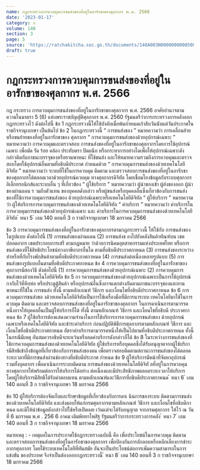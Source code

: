 ```yaml
---
name: กฎกระทรวงการควบคุมการขนส่งของที่อยู่ในอารักขาของศุลกากร พ.ศ. 2566
date: '2023-01-17'
category: ก
volume: 140
section: 3
page: 5
source: 'https://ratchakitcha.soc.go.th/documents/140A003N0000000000500.pdf'
draft: true
---
```


# กฎกระทรวงการควบคุมการขนส่งของที่อยู่ในอารักขาของศุลกากร พ.ศ. 2566

กฎ กระทรวง การควบคุมการขนส่งของที่อยู่ในอารักขาของศุลกากร พ.ศ. 2566 อาศัยอำนาจตามความในมาตรา 5 (6) แห่งพระราชบัญญัติศุลกากร พ.ศ. 2560 รัฐมนตรีว่าการกระทรวงการคลังออกกฎกระทรวงไว้ ดังต่อไปนี้ ข้อ 1 กฎกระทรวงนี้ให้ใช้บังคับเมื่อพ้นกำหนดเก้าสิบวันนับแต่วันประกาศในราชกิจจานุเบกษา เป็นต้นไป ข้อ 2 ในกฎกระทรวงนี้ “ การขนส่งของ ” หมายความว่า การเคลื่อนย้ายหรือขนย้ายของที่อยู่ในอารักขาของ ศุลกากร “ การควบคุมการขนส่งของด้วยอุปกรณ์เฉพาะ ” หมายความว่า การควบคุมและตรวจสอบ การขนส่งของที่อยู่ในอารักขาของศุลกากรโดยการใช้อุปกรณ์เฉพาะ เพื่อมัด รัด ร้อย คล้อง ประทับตรา ปิดผนึก หรือกระทาการอย่างใดเพื่อให้อุปกรณ์เฉพาะดังกล่าวติดกับภาชนะบรรจุของหรือยานพาหนะ ที่ใช้ขนส่ง และให้หมายความรวมถึงการควบคุมและตรวจสอบโดยใช้อุปกรณ์อื่นตามที่อธิบดีประกาศ กำหนดด้วย “ การควบคุมการขนส่งของด้วยเทคโนโลยีดิจิทัล ” หมายความว่า ระบบที่ใช้ในการควบคุม ติดตาม และตรวจสอบการขนส่งของที่อยู่ในอารักขาของศุลกากรได้ตลอดเวลาด้วยอุปกรณ์ควบคุม ทางศุลกากรดิจิทัล โดยเชื่อมโยงข้อมูลกับระบบศุลกากรอิเล็กทรอนิกส์และระบบอื่น ๆ ที่เกี่ยวข้อง “ ผู้ใช้บริการ ” หมายความว่า ผู้นำของเข้า ผู้ส่งของออก ผู้นำของผ่านแดน ร วมถึงตัวแทน ของบุคคลดังกล่าว หรือผู้ขนส่งหรือบุคคลอื่นซึ่งเกี่ยวข้องกับการขนส่งของที่ใช้การควบคุมการขนส่งของ ด้วยอุปกรณ์เฉพาะหรือเทคโนโลยีดิจิทัล “ ผู้ให้บริการ ” หมายความว่า ผู้ให้บริการการควบคุมการขนส่งของด้วยเทคโนโลยีดิจิทัล “ ค่าบริการ ” หมายความว่า ค่าบริการในการควบคุมการขนส่งของด้วยอุปกรณ์เฉพาะ และ ค่าบริการในการควบคุมการขนส่งของด้วยเทคโนโลยีดิจิทัล ้ หนา 5 ่ เลม 140 ตอนที่ 3 ก ราชกิจจานุเบกษา 18 มกราคม 2566

ข้อ 3 การควบคุมการขนส่งของที่อยู่ในอารักขาของศุลกากรตามกฎกระทรวงนี้ ให้ใช้กับ การขนส่งของในรูปแบบ ดังต่อไปนี้ (1) การขนส่งของผ่านแดน (2) การขนส่งข องไปยังคลังสินค้าทัณฑ์บน เขตปลอดอากร เขตประกอบการเสรี ตามกฎหมาย ว่าด้วยการนิคมอุตสาหกรรมแห่งประเทศไทย หรือการขนส่งของที่ใช้สิทธิประโยชน์ทางภาษีอากรอื่นใด ตามที่อธิบดีประกาศกาหนด (3) การขนส่งของระหว่างท่าหรือที่กับโรงพักสินค้าตามที่อธิบดีประกาศกาหนด (4) การขนส่งต่อเนื่องหลายรูปแบบ (5) การขนส่งของรูปแบบอื่นตามที่อธิบดีประกาศกาหนด ข้อ 4 การควบคุมการขนส่งของที่อยู่ในอารักขาของศุลกากรมีสองวิธี ดังต่อไปนี้ (1) การควบคุมการขนส่งของด้วยอุปกรณ์เฉพาะ (2) การควบคุมการขนส่งของด้วยเทคโนโลยีดิจิทัล ข้อ 5 กา รควบคุมการขนส่งของด้วยอุปกรณ์เฉพาะเป็นการใช้อุปกรณ์กากับไว้ที่หีบห่อ หรือประตูตู้สินค้า หรืออุปกรณ์อื่นซึ่งอาจแตกต่างกันตามภาชนะบรรจุของและยานพาหนะที่ใช้ใน การขนส่ง ทั้งนี้ ตามหลักเกณฑ์ วิธีการ และเงื่อนไขที่อธิบดีประกาศกาหนด ข้อ 6 การควบคุมการขนส่งขอ งด้วยเทคโนโลยีดิจิทัลเป็นการใช้เครื่องมือที่มีการนาระบบ เทคโนโลยีมาใช้ในการควบคุม ติดตาม และตรวจสอบการขนส่งของที่อยู่ในอารักขาของศุลกากร ในการดาเนินการตามวรรคหนึ่งอาจให้บุคคลอื่นเป็นผู้ให้บริการก็ได้ ทั้งนี้ ตามหลักเกณฑ์ วิธีการ และเงื่อนไขที่อธิบดี ประกาศกาหนด ข้อ 7 ผู้ใช้บริการต้องแสดงความจำนงในการใช้บริการการควบคุมการขนส่งของ ด้วยอุปกรณ์เฉพาะหรือเทคโนโลยีดิจิทัล และชำระค่าบริการ ก่อนปฏิบัติพิธีการศุลกากรตามหลักเกณฑ์ วิธีการ และเงื่อนไขที่อธิบดีประกาศกาหนด อัตราค่าบริการตามวรรคหนึ่งให้เป็นไปตามที่อธิบดีประกาศกาหนด ทั้งนี้ ในกรณีมีเหตุ อันสมควรอธิบดีจะยกเว้นหรือลดค่าบริการดังกล่าวก็ได้ ข้อ 8 ในระหว่างการขนส่งของที่ใช้การควบคุมการขนส่งของด้วยเทคโนโลยีดิจิทัล ผู้ใช้บริการหรือบุคคลซึ่งได้รับอนุญาตจากผู้ใช้บริกา รมีสิทธิเข้าถึงข้อมูลที่เกี่ยวข้องกับการขนส่งของตน เพื่อตรวจสอบติดตามสถานะการขนส่งของได้ตลอดระยะเวลาที่มีการขนส่งผ่านช่องทางที่อธิบดีประกาศ กำหนด ข้อ 9 ผู้ให้บริการมีหน้าที่จัดหาอุปกรณ์ รวมทั้งบุคลากร เพื่อดาเนินการระบบติดตาม การขนส่งของด้วยเทคโนโลยีดิจิทั ลที่อยู่ในการควบคุมทางศุลกากรให้พร้อมต่อการให้บริการได้อย่าง ต่อเนื่องและมีประสิทธิภาพตลอดระยะเวลาให้บริการ โดยผู้ให้บริการมีสิทธิได้รับค่าตอบแทน ตามหลักเกณฑ์และวิธีการที่อธิบดีประกาศกาหนด ้ หนา 6 ่ เลม 140 ตอนที่ 3 ก ราชกิจจานุเบกษา 18 มกราคม 2566

ข้อ 10 ผู้ให้บริการต้องจัดเก็บและรักษาข้อมูลที่เกี่ยวข้องกับการดาเ นินการของระบบ ติดตามการขนส่งของด้วยเทคโนโลยีดิจิทัล และส่งมอบให้แก่กรมศุลกากรตามหลักเกณฑ์ วิธีการ และเงื่อนไขที่อธิบดีกาหนด และมิให้นำข้อมูลดังกล่าวไปใช้หรือเปิดเผย เว้นแต่จะได้รับอนุญาต จากกรมศุลกากร ให้ไว้ ณ วันที่ 6 มกราคม พ.ศ . 256 6 อาคม เติมพิทยาไพสิฐ รัฐมนตรีว่าการกระทรวงการคลัง ้ หนา 7 ่ เลม 140 ตอนที่ 3 ก ราชกิจจานุเบกษา 18 มกราคม 2566

หมายเหตุ : - เหตุผลในการประกาศใช้กฎกระทรวงฉบับนี้ คือ เพื่อประโยชน์ในการควบคุม ติดตาม และตรวจสอบการขนส่งของที่อยู่ในอารักขาของศุลกากร เพื่อป้องกันการลักลอบหรือหลีกเลี่ยงการชำระ อากรศุลกากร โดยใช้ระบบเทคโนโลยีที่ทันสมัย อันจะเป็นประโยชน์ต่อการเพิ่มความสามารถในการแข่งขัน ของประเทศ จึงจำเป็นต้องออกกฎกระทรวงนี้ ้ หนา 8 ่ เลม 140 ตอนที่ 3 ก ราชกิจจานุเบกษา 18 มกราคม 2566
